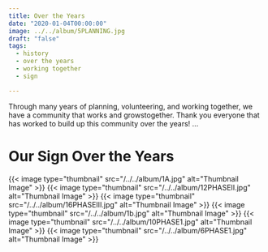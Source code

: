 ```yaml
---
title: Over the Years
date: "2020-01-04T00:00:00"
image: ../../album/5PLANNING.jpg
draft: "false"
tags:
  - history
  - over the years
  - working together
  - sign

---
```

Through many years of planning, volunteering, and working together, we have a community that works and growstogether. Thank you everyone that has worked to build up this community over the years!
...
# Our Sign Over the Years
{{< image type="thumbnail" src="/../../album/1A.jpg" alt="Thumbnail Image" >}}
{{< image type="thumbnail" src="/../../album/12PHASEII.jpg" alt="Thumbnail Image" >}}
{{< image type="thumbnail" src="/../../album/16PHASEIII.jpg" alt="Thumbnail Image" >}}
{{< image type="thumbnail" src="/../../album/1b.jpg" alt="Thumbnail Image" >}}
{{< image type="thumbnail" src="/../../album/10PHASE1.jpg" alt="Thumbnail Image" >}}
{{< image type="thumbnail" src="/../../album/6PHASE1.jpg" alt="Thumbnail Image" >}}




